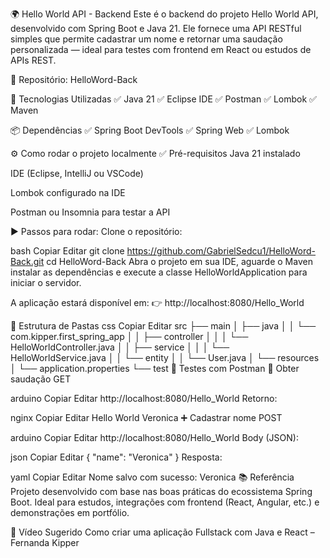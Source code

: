 🌍 Hello World API - Backend
Este é o backend do projeto Hello World API, desenvolvido com Spring Boot e Java 21. Ele fornece uma API RESTful simples que permite cadastrar um nome e retornar uma saudação personalizada — ideal para testes com frontend em React ou estudos de APIs REST.

🔗 Repositório: HelloWord-Back

🚀 Tecnologias Utilizadas
✅ Java 21
✅ Eclipse IDE
✅ Postman
✅ Lombok
✅ Maven

📦 Dependências
✅ Spring Boot DevTools
✅ Spring Web
✅ Lombok

⚙️ Como rodar o projeto localmente
✅ Pré-requisitos
Java 21 instalado

IDE (Eclipse, IntelliJ ou VSCode)

Lombok configurado na IDE

Postman ou Insomnia para testar a API

▶️ Passos para rodar:
Clone o repositório:

bash
Copiar
Editar
git clone https://github.com/GabrielSedcu1/HelloWord-Back.git
cd HelloWord-Back
Abra o projeto em sua IDE, aguarde o Maven instalar as dependências e execute a classe HelloWorldApplication para iniciar o servidor.

A aplicação estará disponível em:
👉 http://localhost:8080/Hello_World

📁 Estrutura de Pastas
css
Copiar
Editar
src
├── main
│   ├── java
│   │   └── com.kipper.first_spring_app
│   │       ├── controller
│   │       │   └── HelloWorldController.java
│   │       ├── service
│   │       │   └── HelloWorldService.java
│   │       └── entity
│   │           └── User.java
│   └── resources
│       └── application.properties
└── test
🧪 Testes com Postman
📌 Obter saudação
GET

arduino
Copiar
Editar
http://localhost:8080/Hello_World
Retorno:

nginx
Copiar
Editar
Hello World Veronica
➕ Cadastrar nome
POST

arduino
Copiar
Editar
http://localhost:8080/Hello_World
Body (JSON):

json
Copiar
Editar
{
  "name": "Veronica"
}
Resposta:

yaml
Copiar
Editar
Nome salvo com sucesso: Veronica
📚 Referência
Projeto desenvolvido com base nas boas práticas do ecossistema Spring Boot. Ideal para estudos, integrações com frontend (React, Angular, etc.) e demonstrações em portfólio.

🎥 Vídeo Sugerido
Como criar uma aplicação Fullstack com Java e React – Fernanda Kipper

